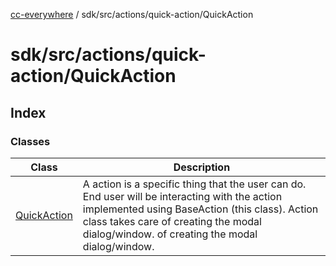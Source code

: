 [cc-everywhere](../../../../../index.md) / sdk/src/actions/quick-action/QuickAction

# sdk/src/actions/quick-action/QuickAction

## Index

### Classes

| Class | Description |
| ------ | ------ |
| [QuickAction](classes/QuickAction.md) | A action is a specific thing that the user can do. End user will be interacting with the action implemented using BaseAction (this class). Action class takes care of creating the modal dialog/window. of creating the modal dialog/window. |
